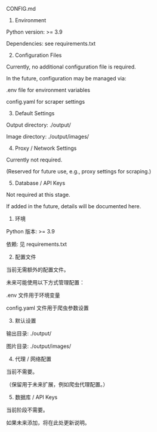 CONFIG.md

1. Environment

Python version: >= 3.9

Dependencies: see requirements.txt

2. Configuration Files

Currently, no additional configuration file is required.

In the future, configuration may be managed via:

.env file for environment variables

config.yaml for scraper settings

3. Default Settings

Output directory: ./output/

Image directory: ./output/images/

4. Proxy / Network Settings

Currently not required.

(Reserved for future use, e.g., proxy settings for scraping.)

5. Database / API Keys

Not required at this stage.

If added in the future, details will be documented here.

1. 环境

Python 版本: >= 3.9

依赖: 见 requirements.txt

2. 配置文件

当前无需额外的配置文件。

未来可能使用以下方式管理配置：

.env 文件用于环境变量

config.yaml 文件用于爬虫参数设置

3. 默认设置

输出目录: ./output/

图片目录: ./output/images/

4. 代理 / 网络配置

当前不需要。

（保留用于未来扩展，例如爬虫代理配置。）

5. 数据库 / API Keys

当前阶段不需要。

如果未来添加，将在此处更新说明。
